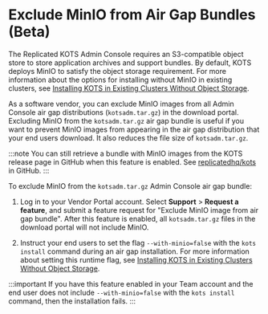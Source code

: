 # Exclude MinIO from Air Gap Bundles (Beta)

The Replicated KOTS Admin Console requires an S3-compatible object store to store application archives and support bundles. By default, KOTS deploys MinIO to satisfy the object storage requirement. For more information about the options for installing without MinIO in existing clusters, see [Installing KOTS in Existing Clusters Without Object Storage](/enterprise/installing-stateful-component-requirements).

As a software vendor, you can exclude MinIO images from all Admin Console air gap distributions (`kotsadm.tar.gz`) in the download portal. Excluding MinIO from the `kotsadm.tar.gz` air gap bundle is useful if you want to prevent MinIO images from appearing in the air gap distribution that your end users download. It also reduces the file size of `kotsadm.tar.gz`.

:::note
You can still retrieve a bundle with MinIO images from the KOTS release page in GitHub when this feature is enabled. See [replicatedhq/kots](https://github.com/replicatedhq/kots/releases/) in GitHub.
:::

To exclude MinIO from the `kotsadm.tar.gz` Admin Console air gap bundle:

1. Log in to your Vendor Portal account. Select **Support** > **Request a feature**, and submit a feature request for "Exclude MinIO image from air gap bundle". After this feature is enabled, all `kotsadm.tar.gz` files in the download portal will not include MinIO.

1. Instruct your end users to set the flag `--with-minio=false` with the `kots install` command during an air gap installation. For more information about setting this runtime flag, see [Installing KOTS in Existing Clusters Without Object Storage](/enterprise/installing-stateful-component-requirements).

  :::important
  If you have this feature enabled in your Team account and the end user does not include `--with-minio=false` with the `kots install` command, then the installation fails.
  :::
